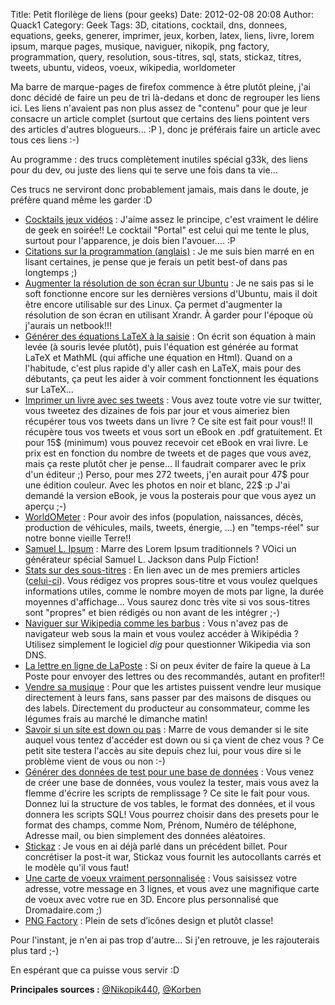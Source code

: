 Title: Petit florilège de liens (pour geeks)
Date: 2012-02-08 20:08
Author: Quack1
Category: Geek
Tags: 3D, citations, cocktail, dns, donnees, equations, geeks, generer, imprimer, jeux, korben, latex, liens, livre, lorem ipsum, marque pages, musique, naviguer, nikopik, png factory, programmation, query, resolution, sous-titres, sql, stats, stickaz, titres, tweets, ubuntu, videos, voeux, wikipedia, worldometer

Ma barre de marque-pages de firefox commence à être plutôt pleine, j'ai
donc décidé de faire un peu de tri là-dedans et donc de regrouper les
liens ici. Les liens n'avaient pas non plus assez de "contenu" pour que
je leur consacre un article complet (surtout que certains des liens
pointent vers des articles d'autres blogueurs... :P ), donc je préférais
faire un article avec tous ces liens :-)

Au programme : des trucs complètement inutiles spécial g33k, des liens
pour du dev, ou juste des liens qui te serve une fois dans ta vie...

Ces trucs ne serviront donc probablement jamais, mais dans le doute, je
préfère quand même les garder :D

-   [Cocktails jeux vidéos][] : J'aime assez le principe, c'est vraiment
    le délire de geek en soirée!! Le cocktail "Portal" est celui qui me
    tente le plus, surtout pour l'apparence, je dois bien l'avouer....
    :P
-   [Citations sur la programmation (anglais)][] : Je me suis bien marré
    en en lisant certaines, je pense que je ferais un petit best-of dans
    pas longtemps ;)
-   [Augmenter la résolution de son écran sur Ubuntu][] : Je ne sais pas
    si le soft fonctionne encore sur les dernières versions d'Ubuntu,
    mais il doit être encore utilisable sur des Linux. Ça permet
    d'augmenter la résolution de son écran en utilisant Xrandr. À garder
    pour l'époque où j'aurais un netbook!!!
-   [Générer des équations LaTeX à la saisie][] : On écrit son équation
    à main levée (à souris levée plutôt), puis l'équation est générée au
    format LaTeX et MathML (qui affiche une équation en Html). Quand on
    a l'habitude, c'est plus rapide d'y aller cash en LaTeX, mais pour
    des débutants, ça peut les aider à voir comment fonctionnent les
    équations sur LaTeX...
-   [Imprimer un livre avec ses tweets][] : Vous avez toute votre vie
    sur twitter, vous tweetez des dizaines de fois par jour et vous
    aimeriez bien récupérer tous vos tweets dans un livre ? Ce site est
    fait pour vous!! Il récupère tous vos tweets et vous sort un eBook
    en .pdf gratuitement. Et pour 15\$ (minimum) vous pouvez recevoir
    cet eBook en vrai livre. Le prix est en fonction du nombre de tweets
    et de pages que vous avez, mais ça reste plutôt cher je pense... Il
    faudrait comparer avec le prix d'un éditeur ;) Perso, pour mes 272
    tweets, j'en aurait pour 47\$ pour une édition couleur. Avec les
    photos en noir et blanc, 22\$ :p J'ai demandé la version eBook, je
    vous la posterais pour que vous ayez un aperçu ;-)
-   [WorldOMeter][] : Pour avoir des infos (population, naissances,
    décès, production de véhicules, mails, tweets, énergie, ...) en
    "temps-réel" sur notre bonne vieille Terre!!
-   [Samuel L. Ipsum][] : Marre des Lorem Ipsum traditionnels ? VOici un
    générateur spécial Samuel L. Jackson dans Pulp Fiction!
-   [Stats sur des sous-titres][] : En lien avec un de mes premiers
    articles ([celui-ci][]). Vous rédigez vos propres sous-titre et vous
    voulez quelques informations utiles, comme le nombre moyen de mots
    par ligne, la durée moyennes d'affichage... Vous saurez donc très
    vite si vos sous-titres sont "propres" et bien rédigés ou non avant
    de les intégrer ;-)
-   [Naviguer sur Wikipedia comme les barbus][] : Vous n'avez pas de
    navigateur web sous la main et vous voulez accéder à Wikipédia ?
    Utilisez simplement le logiciel *dig* pour questionner Wikipedia via
    son DNS.
-   [La lettre en ligne de LaPoste][] : Si on peux éviter de faire la
    queue à La Poste pour envoyer des lettres ou des recommandés, autant
    en profiter!!
-   [Vendre sa musique][] : Pour que les artistes puissent vendre leur
    musique directement à leurs fans, sans passer par des maisons de
    disques ou des labels. Directement du producteur au consommateur,
    comme les légumes frais au marché le dimanche matin!
-   [Savoir si un site est down ou pas][] : Marre de vous demander si le
    site auquel vous tentez d'accéder est down ou si ça vient de chez
    vous ? Ce petit site testera l'accès au site depuis chez lui, pour
    vous dire si le problème vient de vous ou non :-)
-   [Générer des données de test pour une base de données][] : Vous
    venez de créer une base de données, vous voulez la tester, mais vous
    avez la flemme d'écrire les scripts de remplissage ? Ce site le fait
    pour vous. Donnez lui la structure de vos tables, le format des
    données, et il vous donnera les scripts SQL! Vous pourrez choisir
    dans des presets pour le format des champs, comme Nom, Prénom,
    Numéro de téléphone, Adresse mail, ou bien simplement des données
    aléatoires.
-   [Stickaz][] : Je vous en ai déjà parlé dans un précédent billet.
    Pour concrétiser la post-it war, Stickaz vous fournit les
    autocollants carrés et le modèle qu'il vous faut!
-   [Une carte de voeux vraiment personnalisée][] : Vous saisissez votre
    adresse, votre message en 3 lignes, et vous avez une magnifique
    carte de voeux avec votre rue en 3D. Encore plus personnalisé que
    Dromadaire.com ;)
-   [PNG Factory][] : Plein de sets d’icônes design et plutôt classe!

</p>

Pour l'instant, je n'en ai pas trop d'autre... Si j'en retrouve, je les
rajouterais plus tard ;-)

En espérant que ca puisse vous servir :D

**Principales sources :** [@Nikopik440][], [@Korben][]

  [Cocktails jeux vidéos]: http://www.nikopik.com/2012/01/comment-faire-des-cocktails-jeux-video.html
    "Cocktails jeux vidéos"
  [Citations sur la programmation (anglais)]: http://www.junauza.com/2010/12/top-50-programming-quotes-of-all-time.html
    "Citations sur la programmation (anglais)"
  [Augmenter la résolution de son écran sur Ubuntu]: http://korben.info/augmenter-resolution-ubuntu-netbook.html
    "Augmenter la résolution de son écran sur Ubuntu"
  [Générer des équations LaTeX à la saisie]: http://webdemo.visionobjects.com/equation.html?locale=fr_FR
    "Générer des équations LaTeX à la saisie"
  [Imprimer un livre avec ses tweets]: http://twournal.com/
    "Imprimer un livre avec ses tweets"
  [WorldOMeter]: http://www.worldometers.info/fr/ "WorldOMeter"
  [Samuel L. Ipsum]: http://slipsum.com/#.TzK-U5UR-01 "Samuel L. Ipsum"
  [Stats sur des sous-titres]: https://gks.gs/quickstats/index.php
    "Stats sur des sous-titres"
  [celui-ci]: http://quack1.wordpress.com/2011/11/25/integration-de-sous-titres-sur-une-video-sous-ubuntulinux/
    "Intégration de sous-titres sur une vidéo sous Ubuntu/Linux"
  [Naviguer sur Wikipedia comme les barbus]: http://www.commandlinefu.com/commands/view/2829/query-wikipedia-via-console-over-dns
    "Naviguer sur Wikipedia comme les barbus"
  [La lettre en ligne de LaPoste]: https://lettreenligne.laposte.fr/lpl/accueil.action
    "La lettre en ligne de LaPoste"
  [Vendre sa musique]: http://bandcamp.com/ "Vendre sa musique"
  [Savoir si un site est down ou pas]: http://www.downforeveryoneorjustme.com/
    "Savoir si un site est down ou pas"
  [Générer des données de test pour une base de données]: http://korben.info/un-generateur-de-donnees-pour-remplir-vos-bases.html
    "Générer des données de test pour une base de données"
  [Stickaz]: http://www.stickaz.com/fr/ "Stickaz"
  [Une carte de voeux vraiment personnalisée]: http://www.itsamessage.com/holiday2011/
    "Une carte de voeux vraiment personnalisée"
  [PNG Factory]: http://www.pngfactory.net/browse/collection/
    "PNG Factory"
  [@Nikopik440]: http://www.nikopik.com/ "@Nikopik440"
  [@Korben]: http://korben.info/ "@Korben"
